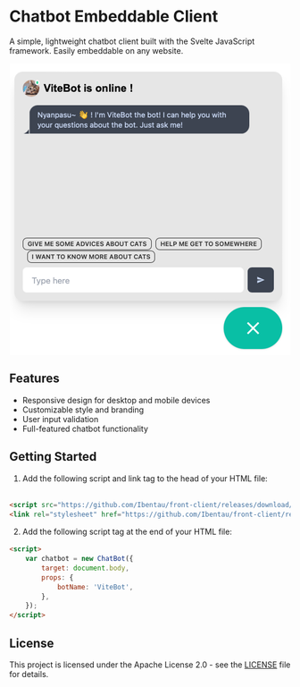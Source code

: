 # Chatbot Embeddable Client

A simple, lightweight chatbot client built with the Svelte JavaScript framework. Easily embeddable on any website.

<p align="center"><img align="center" src="docs/preview.png"/></p>

## Features

- Responsive design for desktop and mobile devices
- Customizable style and branding
- User input validation
- Full-featured chatbot functionality

## Getting Started

1. Add the following script and link tag to the head of your HTML file:

```html

<script src="https://github.com/Ibentau/front-client/releases/download/VERSION/ibentau.js"></script>
<link rel="stylesheet" href="https://github.com/Ibentau/front-client/releases/download/VERSION/style.css">
```

2. Add the following script tag at the end of your HTML file:

```html
<script>
    var chatbot = new ChatBot({
        target: document.body,
        props: {
            botName: 'ViteBot',
        },
    });
</script>
```

## License

This project is licensed under the Apache License 2.0 - see the [LICENSE](LICENSE) file for details.
